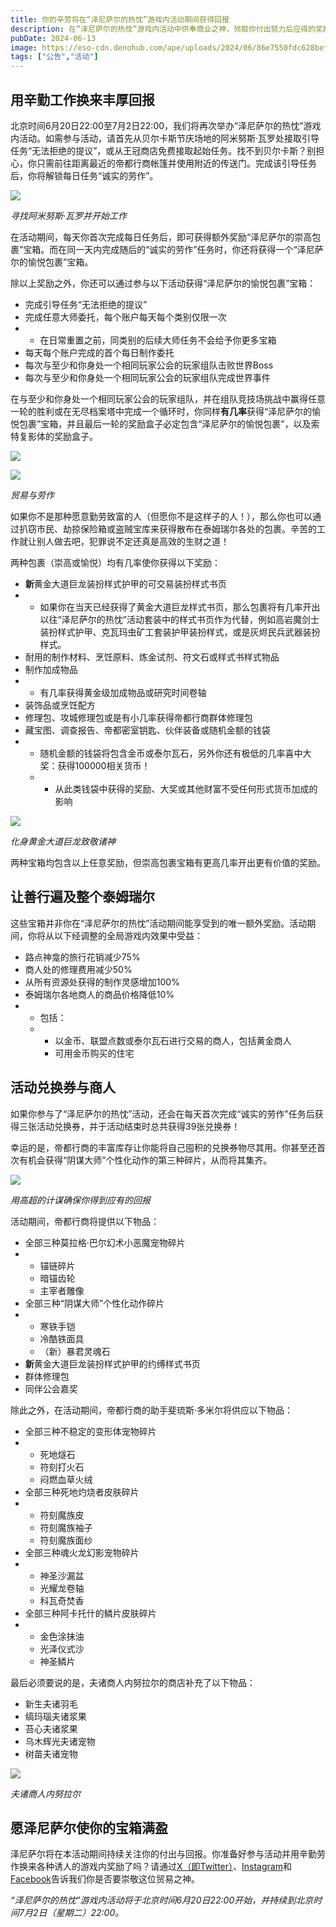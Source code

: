 ```yaml
---
title: 你的辛劳将在“泽尼萨尔的热忱”游戏内活动期间获得回报
description: 在“泽尼萨尔的热忱”游戏内活动中供奉商业之神，领取你付出努力后应得的奖励！
pubDate: 2024-06-13
image: https://eso-cdn.denohub.com/ape/uploads/2024/06/86e7550fdc628bef6633f8e5c6ffa840.jpg
tags: ["公告","活动"]
---
```


## 用辛勤工作换来丰厚回报

北京时间6月20日22:00至7月2日22:00，我们将再次举办“泽尼萨尔的热忱”游戏内活动。如需参与活动，请首先从贝尔卡斯节庆场地的阿米努斯·瓦罗处接取引导任务“无法拒绝的提议”，或从王冠商店免费接取起始任务。找不到贝尔卡斯？别担心，你只需前往距离最近的帝都行商帐篷并使用附近的传送门。完成该引导任务后，你将解锁每日任务“诚实的劳作”。

![](https://eso-cdn.denohub.com/ape/uploads/2024/06/d71e555cee7f13e569acf66be881b4a9.jpg)

<p class="text-gray-500 text-sm text-center"><i>寻找阿米努斯·瓦罗并开始工作</i></p>

在活动期间，每天你首次完成每日任务后，即可获得额外奖励“泽尼萨尔的崇高包裹”宝箱。而在同一天内完成随后的“诚实的劳作”任务时，你还将获得一个“泽尼萨尔的愉悦包裹”宝箱。

除以上奖励之外，你还可以通过参与以下活动获得“泽尼萨尔的愉悦包裹”宝箱：

- 完成引导任务“无法拒绝的提议”
- 完成任意大师委托，每个账户每天每个类别仅限一次
-
  - 在日常重置之前，同类别的后续大师任务不会给予你更多宝箱
- 每天每个账户完成的首个每日制作委托
- 每次与至少和你身处一个相同玩家公会的玩家组队击败世界Boss
- 每次与至少和你身处一个相同玩家公会的玩家组队完成世界事件

在与至少和你身处一个相同玩家公会的玩家组队，并在组队竞技场挑战中赢得任意一轮的胜利或在无尽档案塔中完成一个循环时，你同样**有几率**获得“泽尼萨尔的愉悦包裹”宝箱，并且最后一轮的奖励盒子必定包含“泽尼萨尔的愉悦包裹”，以及索特复影体的奖励盒子。

![](https://eso-cdn.denohub.com/ape/uploads/2024/06/100c72fa3802f776bd5fc86cedbb2b75.jpg)

![](https://eso-cdn.denohub.com/ape/uploads/2024/06/756dd9d5b008f4e02fb579dbd23532d9.jpg)

<p class="text-gray-500 text-sm text-center"><i>贸易与劳作</i></p>

如果你不是那种愿意勤劳致富的人（但愿你不是这样子的人！），那么你也可以通过扒窃市民、劫掠保险箱或盗贼宝库来获得散布在泰姆瑞尔各处的包裹。辛苦的工作就让别人做去吧，犯罪说不定还真是高效的生财之道！

两种包裹（崇高或愉悦）均有几率使你获得以下奖励：

- **新**黄金大道巨龙装扮样式护甲的可交易装扮样式书页
-
  - 如果你在当天已经获得了黄金大道巨龙样式书页，那么包裹将有几率开出以往“泽尼萨尔的热忱”活动套装中的样式书页作为代替，例如高岩魔剑士装扮样式护甲、克瓦玛虫矿工套装护甲装扮样式，或是灰烬民兵武器装扮样式。
- 耐用的制作材料、烹饪原料、炼金试剂、符文石或样式书样式物品
- 制作加成物品
-
  - 有几率获得黄金级加成物品或研究时间卷轴
- 装饰品或烹饪配方
- 修理包、攻城修理包或是有小几率获得帝都行商群体修理包
- 藏宝图、调查报告、帝都密室钥匙、伙伴装备或随机金额的钱袋
-
  - 随机金额的钱袋将包含金币或泰尔瓦石，另外你还有极低的几率喜中大奖：获得100000相关货币！
  -
    - 从此类钱袋中获得的奖励、大奖或其他财富不受任何形式货币加成的影响

![](https://eso-cdn.denohub.com/ape/uploads/2024/06/7418b660301b1349c57d59fc47a7b634.jpg)

<p class="text-gray-500 text-sm text-center"><i>化身黄金大道巨龙致敬诸神</i></p>

两种宝箱均包含以上任意奖励，但崇高包裹宝箱有更高几率开出更有价值的奖励。

## 让善行遍及整个泰姆瑞尔

这些宝箱并非你在“泽尼萨尔的热忱”活动期间能享受到的唯一额外奖励。活动期间，你将从以下经调整的全局游戏内效果中受益：

- 路点神龛的旅行花销减少75%
- 商人处的修理费用减少50%
- 从所有资源处获得的制作灵感增加100%
- 泰姆瑞尔各地商人的商品价格降低10%
-
  - 包括：
  -
    - 以金币、联盟点数或泰尔瓦石进行交易的商人，包括黄金商人
    - 可用金币购买的住宅

## 活动兑换券与商人

如果你参与了“泽尼萨尔的热忱”活动，还会在每天首次完成“诚实的劳作”任务后获得三张活动兑换券，并于活动结束时总共获得39张兑换券！

幸运的是，帝都行商的丰富库存让你能将自己囤积的兑换券物尽其用。你甚至还首次有机会获得“阴谋大师”个性化动作的第三种碎片，从而将其集齐。

![](https://eso-cdn.denohub.com/ape/uploads/2024/06/85fcbc5d36a027b72c537bc5b9a73f58.jpg)

_用高超的计谋确保你得到应有的回报_

活动期间，帝都行商将提供以下物品：

- 全部三种莫拉格·巴尔幻术小恶魔宠物碎片
-
  - 锚链碎片
  - 暗锚齿轮
  - 主宰者雕像
- 全部三种“阴谋大师”个性化动作碎片
-
  - 寒铁手铠
  - 冷酷铁面具
  - （新）暴君灵魂石
- **新**黄金大道巨龙装扮样式护甲的约缚样式书页
- 群体修理包
- 同伴公会嘉奖

除此之外，在活动期间，帝都行商的助手斐琉斯·多米尔将供应以下物品：

- 全部三种不稳定的变形体宠物碎片
-
  - 死地燧石
  - 符刻打火石
  - 闷燃血草火绒
- 全部三种死地灼烧者皮肤碎片
-
  - 符刻魔族皮
  - 符刻魔族袖子
  - 符刻魔族面纱
- 全部三种魂火龙幻影宠物碎片
-
  - 神圣沙漏盆
  - 光耀龙卷轴
  - 科瓦奇焚香
- 全部三种阿卡托什的鳞片皮肤碎片
-
  - 金色涂抹油
  - 光泽仪式沙
  - 神圣鳞片

最后必须要说的是，夫诸商人内努拉尔的商店补充了以下物品：

- 新生夫诸羽毛
- 缟玛瑙夫诸浆果
- 苔心夫诸浆果
- 乌木辉光夫诸宠物
- 树苗夫诸宠物

![](https://eso-cdn.denohub.com/ape/uploads/2024/06/d38e826229c85db13f9c863ecf150571.jpg)

<p class="text-gray-500 text-sm text-center"><i>夫诸商人内努拉尔</i></p>

## 愿泽尼萨尔使你的宝箱满盈

泽尼萨尔将在本活动期间持续关注你的付出与回报。你准备好参与活动并用辛勤劳作换来各种诱人的游戏内奖励了吗？请通过[X（即Twitter）](https://twitter.com/TESOnline)、[Instagram](https://www.instagram.com/elderscrollsonline/)和[Facebook](https://www.facebook.com/elderscrollsonline)告诉我们你是否要崇敬这位贸易之神。 

_“泽尼萨尔的热忱”游戏内活动将于北京时间6月20日22:00开始，并持续到北京时间7月2日（星期二）22:00。_
